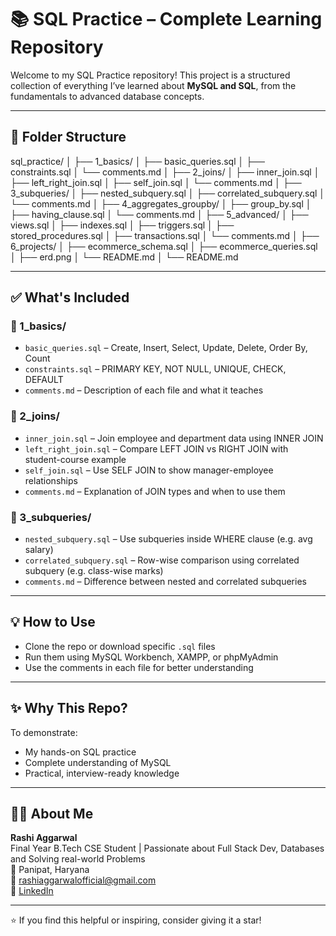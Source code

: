 # 📚 SQL Practice – Complete Learning Repository

Welcome to my SQL Practice repository! This project is a structured collection of everything I’ve learned about **MySQL and SQL**, from the fundamentals to advanced database concepts.

---

## 📂 Folder Structure
sql_practice/
│
├── 1_basics/
│   ├── basic_queries.sql
│   ├── constraints.sql
│   └── comments.md
│
├── 2_joins/
│   ├── inner_join.sql
│   ├── left_right_join.sql
│   ├── self_join.sql
│   └── comments.md
│
├── 3_subqueries/
│   ├── nested_subquery.sql
│   ├── correlated_subquery.sql
│   └── comments.md
│
├── 4_aggregates_groupby/
│   ├── group_by.sql
│   ├── having_clause.sql
│   └── comments.md
│
├── 5_advanced/
│   ├── views.sql
│   ├── indexes.sql
│   ├── triggers.sql
│   ├── stored_procedures.sql
│   ├── transactions.sql
│   └── comments.md
│
├── 6_projects/
│   ├── ecommerce_schema.sql
│   ├── ecommerce_queries.sql
│   ├── erd.png
│   └── README.md
│
└── README.md

---

## ✅ What's Included

### 🔹 1_basics/
- `basic_queries.sql` – Create, Insert, Select, Update, Delete, Order By, Count  
- `constraints.sql` – PRIMARY KEY, NOT NULL, UNIQUE, CHECK, DEFAULT  
- `comments.md` – Description of each file and what it teaches

### 🔹 2_joins/
- `inner_join.sql` – Join employee and department data using INNER JOIN  
- `left_right_join.sql` – Compare LEFT JOIN vs RIGHT JOIN with student-course example  
- `self_join.sql` – Use SELF JOIN to show manager-employee relationships  
- `comments.md` – Explanation of JOIN types and when to use them

### 🔹 3_subqueries/
- `nested_subquery.sql` – Use subqueries inside WHERE clause (e.g. avg salary)  
- `correlated_subquery.sql` – Row-wise comparison using correlated subquery (e.g. class-wise marks)  
- `comments.md` – Difference between nested and correlated subqueries

---

## 💡 How to Use
- Clone the repo or download specific `.sql` files
- Run them using MySQL Workbench, XAMPP, or phpMyAdmin
- Use the comments in each file for better understanding

---

## ✨ Why This Repo?

To demonstrate:
- My hands-on SQL practice
- Complete understanding of MySQL
- Practical, interview-ready knowledge

---

## 🙋‍♀️ About Me

**Rashi Aggarwal**  
Final Year B.Tech CSE Student | Passionate about Full Stack Dev, Databases and Solving real-world Problems  
📍 Panipat, Haryana  
📧 rashiaggarwalofficial@gmail.com  
🔗 [LinkedIn](https://www.linkedin.com/in/rashiaggarwal06)

---

⭐️ If you find this helpful or inspiring, consider giving it a star!
